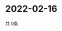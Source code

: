 # 2022-02-16
  共 0条

  <!-- BEGIN -->
  <!-- 最后更新时间Wed Feb 16 2022 21:02:37 GMT+0000 (Coordinated Universal Time) -->
  
  <!-- END -->
  
  